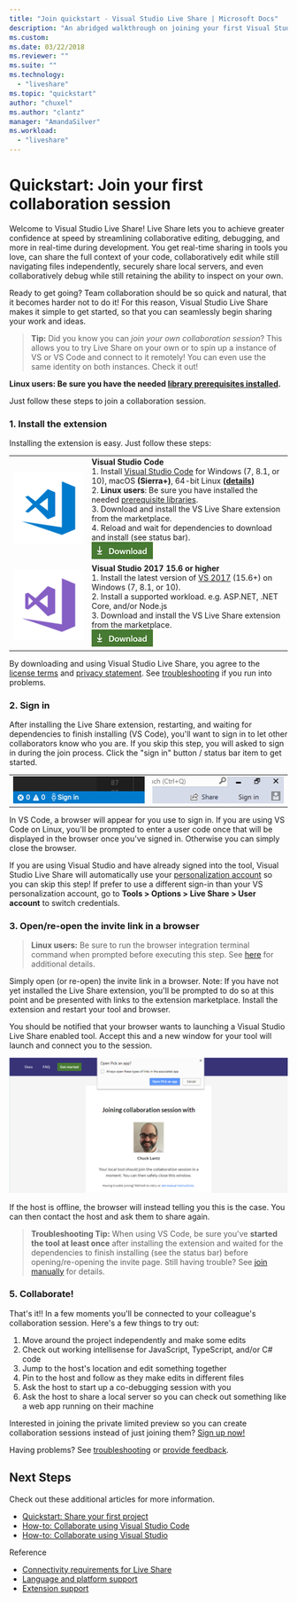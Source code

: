 ```yaml
---
title: "Join quickstart - Visual Studio Live Share | Microsoft Docs"
description: "An abridged walkthrough on joining your first Visual Studio Live Share collaboration session."
ms.custom:
ms.date: 03/22/2018
ms.reviewer: ""
ms.suite: ""
ms.technology: 
  - "liveshare"
ms.topic: "quickstart"
author: "chuxel"
ms.author: "clantz"
manager: "AmandaSilver"
ms.workload: 
  - "liveshare"
---
```


<!--
Copyright © Microsoft Corporation
All rights reserved.
Creative Commons Attribution 4.0 License (International): https://creativecommons.org/licenses/by/4.0/legalcode
-->

# Quickstart: Join your first collaboration session

Welcome to Visual Studio Live Share! Live Share lets you to achieve greater confidence at speed by streamlining collaborative editing, debugging, and more in real-time during development. You get real-time sharing in tools you love, can share the full context of your code, collaboratively edit while still navigating files independently, securely share local servers, and even collaboratively debug while still retaining the ability to inspect on your own.

Ready to get going? Team collaboration should be so quick and natural, that it becomes harder not to do it! For this reason, Visual Studio Live Share makes it simple to get started, so that you can seamlessly begin sharing your work and ideas.

>**Tip:** Did you know you can *join your own collaboration session*? This allows you to try Live Share on your own or to spin up a instance of VS or VS Code and connect to it remotely! You can even use the same identity on both instances. Check it out!

**Linux users: Be sure you have the needed [library prerequisites installed](../use/vscode.md#install-linux-prerequisites).**

Just follow these steps to join a collaboration session.

### 1. Install the extension

Installing the extension is easy. Just follow these steps:

<table style="width: 100%; border:none;">
<tr>
    <td width="128px" style="width: 128px; text-align: center; border:none;"><img src="../media/vs-code.svg" width="128px" alt="Visual Studio Code logo"/></td>
    <td style="border:none;">
        <strong>Visual Studio Code</strong><br />
        1. Install <a href="https://code.visualstudio.com/">Visual Studio Code</a> for Windows (7, 8.1, or 10), macOS <b>(Sierra+)</b>, 64-bit Linux <b>(<a href="../use/vscode.md#installation">details</a>)</b><br />
        2. <strong>Linux users</strong>: Be sure you have installed the needed <a href="../use/vscode.md#install-linux-prerequisites">prerequisite libraries</a>.<br />
        3. Download and install the VS Live Share extension from the marketplace. <br />
        4. Reload and wait for dependencies to download and install (see status bar).<br />
        <a href="https://aka.ms/vsls-dl/vscode" alt="Download button"><img src="../media/download.png"></a>
    </td>
</tr>
<tr style="border:none;">
    <td width="128px" style="width: 128px; text-align: center; border:none;"><img src="../media/vs-ide.svg" width="128px" alt="Visual Studio logo"/></td>
    <td  style="border:none;">
        <strong>Visual Studio 2017 15.6 or higher</strong><br />
        1. Install the latest version of <a href="https://www.visualstudio.com/vs/">VS 2017</a> (15.6+) on Windows (7, 8.1, or 10).<br/>
        2. Install a supported workload. e.g. ASP.NET, .NET Core, and/or Node.js<br />
        3. Download and install the VS Live Share extension from the marketplace. <br />
        <a href="https://aka.ms/vsls-dl/vs"><img style="padding: 0; spacing: 0;" src="../media/download.png" alt="Download button"></a><br />
    </td>
</tr>
</table>

By downloading and using Visual Studio Live Share, you agree to the [license terms](https://aka.ms/vsls-license) and [privacy statement](https://www.microsoft.com/en-us/privacystatement/EnterpriseDev/default.aspx). See [troubleshooting](../troubleshooting.md) if you run into problems.

### 2. Sign in

After installing the Live Share extension, restarting, and waiting for dependencies to finish installing (VS Code), you'll want to sign in to let other collaborators know who you are. If you skip this step, you will asked to sign in during the join process. Click the "sign in" button / status bar item to get started.

<table style="border: none;">
<tr style="border: none;">
    <td width="50%" style="vertical-align: top; border: none;">
        <img src="../media/vscode-sign-in-button.png" width="100%" alt="Visual Studio Code sign in status bar item" />
    </td>
    <td width="50%" style="vertical-align: top; border: none;">
        <img src="../media/vs-sign-in-button.png" width="100%" alt="Visual Studio sign in button"/>
    </td>
</tr>
</table>

In VS Code, a browser will appear for you use to sign in. If you are using VS Code on Linux, you'll be prompted to enter a user code once that will be displayed in the browser once you've signed in. Otherwise you can simply close the browser.

If you are using Visual Studio and have already signed into the tool, Visual Studio Live Share will automatically use your [personalization account](https://docs.microsoft.com/en-us/visualstudio/ide/signing-in-to-visual-studio) so you can skip this step! If prefer to use a different sign-in than your VS personalization account, go to **Tools &gt; Options &gt; Live Share &gt; User account** to switch credentials.

### 3. Open/re-open the invite link in a browser

> **Linux users:** Be sure to run the browser integration terminal command when prompted before executing this step. See [here](../use/vscode.md#linux-browser-integration) for additional details.

Simply open (or re-open) the invite link in a browser. Note: If you have not yet installed the Live Share extension, you'll be prompted to do so at this point and be presented with links to the extension marketplace. Install the extension and restart your tool and browser.

You should be notified that your browser wants to launching a Visual Studio Live Share enabled tool. Accept this and a new window for your tool will launch and connect you to the session.

![Join page](../media/join-page.png)

If the host is offline, the browser will instead telling you this is the case. You can then contact the host and ask them to share again.

> **Troubleshooting Tip:** When using VS Code, be sure you've **started the tool at least once** after installing the extension and waited for the dependencies to finish installing (see the status bar) before opening/re-opening the invite page. Still having trouble? See [join manually](../reference/manual-join.md) for details.

### 5. Collaborate!

That's it!! In a few moments you'll be connected to your colleague's collaboration session. Here's a few things to try out:

1. Move around the project independently and make some edits
2. Check out working intellisense for JavaScript, TypeScript, and/or C# code
3. Jump to the host's location and edit something together
4. Pin to the host and follow as they make edits in different files
5. Ask the host to start up a co-debugging session with you
6. Ask the host to share a local server so you can check out something like a web app running on their machine

Interested in joining the private limited preview so you can create collaboration sessions instead of just joining them? [Sign up now!](https://aka.ms/vsls-signup)

Having problems? See [troubleshooting](../troubleshooting.md) or [provide feedback](../support.md).

## Next Steps

Check out these additional articles for more information.

- [Quickstart: Share your first project](share.md)
- [How-to: Collaborate using Visual Studio Code](../use/vscode.md)
- [How-to: Collaborate using Visual Studio](../use/vs.md)

Reference

- [Connectivity requirements for Live Share](../reference/connectivity.md)
- [Language and platform support](../reference/platform-support.md)
- [Extension support](../reference/extensions.md)

